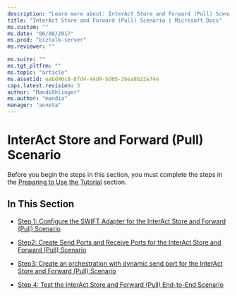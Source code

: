 ```yaml
---
description: "Learn more about: InterAct Store and Forward (Pull) Scenario"
title: "InterAct Store and Forward (Pull) Scenario | Microsoft Docs"
ms.custom: ""
ms.date: "06/08/2017"
ms.prod: "biztalk-server"
ms.reviewer: ""

ms.suite: ""
ms.tgt_pltfrm: ""
ms.topic: "article"
ms.assetid: eabd46c8-8fd4-44d4-bd05-3bea8b22e74e
caps.latest.revision: 3
author: "MandiOhlinger"
ms.author: "mandia"
manager: "anneta"
---
```

# InterAct Store and Forward (Pull) Scenario
Before you begin the steps in this section, you must complete the steps in the [Preparing to Use the Tutorial](../../adapters-and-accelerators/fileact-interact/preparing-to-use-the-tutorial1.md) section.  
  
## In This Section  
  
-   [Step 1: Configure the SWIFT Adapter for the InterAct Store and Forward (Pull) Scenario](../../adapters-and-accelerators/fileact-interact/step-1-configure-the-swift-adapter-for-interact-store-and-forward-scenario.md)  
  
-   [Step2: Create Send Ports and Receive Ports for the InterAct Store and Forward (Pull) Scenario](../../adapters-and-accelerators/fileact-interact/step-2-create-send-ports-and-receive-ports-for-the-interact-store-and-forward.md)  
  
-   [Step3: Create an orchestration with  dynamic send port for the InterAct Store and Forward (Pull) Scenario](../../adapters-and-accelerators/fileact-interact/step-3-create-orchestration-with-dynamic-send-for-interact-store-and-forward.md)  
  
-   [Step 4: Test the InterAct Store and Forward (Pull) End-to-End Scenario](../../adapters-and-accelerators/fileact-interact/step-4-test-the-interact-store-and-forward-pull-end-to-end-scenario.md)
